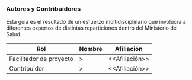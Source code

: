 ### Autores y Contribuidores

Esta guia es el resultado de un esfuerzo múltidisciplinario que involucra a diferentes expertos de distintas reparticiones dentro del Ministerio de Salud.

|Rol                      | Nombre              | Afiliación     |
|-------------------------|---------------------|----------------|
| Facilitador de proyecto |  <Insertar nombre>> | <<Afiliación>> |
| Contribuidor            |  <Insertar nombre>> | <<Afiliación>> |
